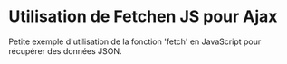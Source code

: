 # Utilisation de Fetchen JS pour Ajax

Petite exemple d'utilisation de la fonction 'fetch' en JavaScript pour récupérer des données JSON. 
